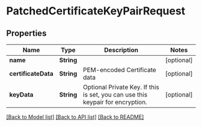 # PatchedCertificateKeyPairRequest

## Properties
Name | Type | Description | Notes
------------ | ------------- | ------------- | -------------
**name** | **String** |  | [optional] 
**certificateData** | **String** | PEM-encoded Certificate data | [optional] 
**keyData** | **String** | Optional Private Key. If this is set, you can use this keypair for encryption. | [optional] 

[[Back to Model list]](../README.md#documentation-for-models) [[Back to API list]](../README.md#documentation-for-api-endpoints) [[Back to README]](../README.md)


